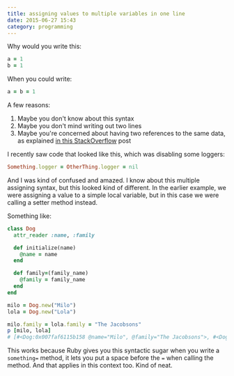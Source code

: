 ```yaml
---
title: assigning values to multiple variables in one line
date: 2015-06-27 15:43
category: programming
---
```


Why would you write this:

```ruby
a = 1
b = 1
```

When you could write:

```ruby
a = b = 1
```

A few reasons:

1. Maybe you don't know about this syntax
1. Maybe you don't mind writing out two lines
1. Maybe you're concerned about having two references to the same data, as
   explained [in this StackOverflow][so] post

[so]: http://stackoverflow.com/a/2929722

I recently saw code that looked like this, which was disabling some loggers:

```ruby
Something.logger = OtherThing.logger = nil
```

And I was kind of confused and amazed. I know about this multiple assigning
syntax, but this looked kind of different. In the earlier example, we were
assigning a value to a simple local variable, but in this case we were calling a
setter method instead.

Something like:

```ruby
class Dog
  attr_reader :name, :family

  def initialize(name)
    @name = name
  end

  def family=(family_name)
    @family = family_name
  end
end

milo = Dog.new("Milo")
lola = Dog.new("Lola")

milo.family = lola.family = "The Jacobsons"
p [milo, lola]
# [#<Dog:0x007faf6115b158 @name="Milo", @family="The Jacobsons">, #<Dog:0x007faf6115b108 @name="Lola", @family="The Jacobsons">]
```

This works because Ruby gives you this syntactic sugar when you write a
`something=` method, it lets you put a space before the `=` when calling the
method. And that applies in this context too. Kind of neat.
